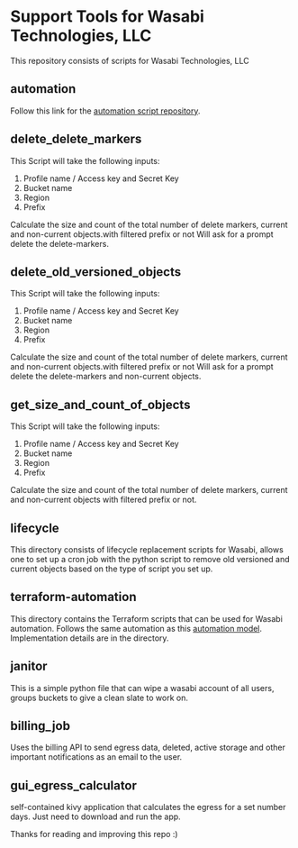 # Support Tools  for Wasabi Technologies, LLC

This repository consists of scripts for Wasabi Technologies, LLC

automation
--

Follow this link for the [automation script repository](https://github.com/xelese/Wasabi-Automation).

delete_delete_markers
--
This Script will take the following inputs:

1. Profile name / Access key and Secret Key
2. Bucket name
3. Region
4. Prefix

Calculate the size and count of the total number of delete markers, current and non-current objects.with filtered prefix
or not Will ask for a prompt delete the delete-markers.

delete_old_versioned_objects
--
This Script will take the following inputs:

1. Profile name / Access key and Secret Key
2. Bucket name
3. Region
4. Prefix

Calculate the size and count of the total number of delete markers, current and non-current objects.with filtered prefix
or not Will ask for a prompt delete the delete-markers and non-current objects.

get_size_and_count_of_objects
--
This Script will take the following inputs:

1. Profile name / Access key and Secret Key
2. Bucket name
3. Region
4. Prefix

Calculate the size and count of the total number of delete markers, current and non-current objects with filtered prefix
or not.

lifecycle
--
This directory consists of lifecycle replacement scripts for Wasabi, allows one to set up a cron job with the python
script to remove old versioned and current objects based on the type of script you set up.

terraform-automation
--
This directory contains the Terraform scripts that can be used for Wasabi automation. Follows the same automation as
this [automation model](https://github.com/xelese/Wasabi-Automation). Implementation details are in the directory.

janitor
--
This is a simple python file that can wipe a wasabi account of all users, groups buckets to give a clean slate to work
on.

billing_job
--
Uses the billing API to send egress data, deleted, active storage and other important notifications as an email to the
user.

gui_egress_calculator
--
self-contained kivy application that calculates the egress for a set number days. Just need to download and run the app.


Thanks for reading and improving this repo :)

